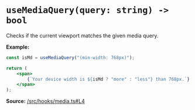 # `useMediaQuery(query: string) -> bool`
Checks if the current viewport matches the given media query.

**Example:**
```jsx
const isMd = useMediaQuery("(min-width: 768px)");

return (
    <span>
        {`Your device width is ${isMd ? "more" : "less"} than 768px.`}
    </span>
);
```

**Source:** [/src/hooks/media.ts#L4](/src/hooks/media.ts#L4)